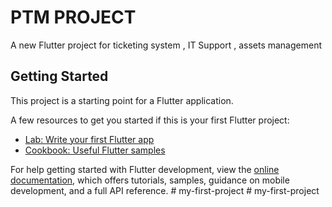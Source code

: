 # PTM PROJECT

A new Flutter project for ticketing system , IT Support , assets management 
## Getting Started

This project is a starting point for a Flutter application.

A few resources to get you started if this is your first Flutter project:

- [Lab: Write your first Flutter app](https://docs.flutter.dev/get-started/codelab)
- [Cookbook: Useful Flutter samples](https://docs.flutter.dev/cookbook)

For help getting started with Flutter development, view the
[online documentation](https://docs.flutter.dev/), which offers tutorials,
samples, guidance on mobile development, and a full API reference.
#   m y - f i r s t - p r o j e c t 
 
 #   m y - f i r s t - p r o j e c t 
 
 
